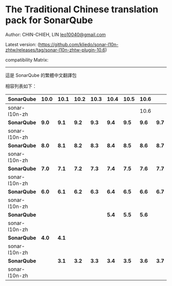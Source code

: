 The Traditional Chinese translation pack for SonarQube
=======

Author: CHIN-CHIEH, LIN <leo10040@gmail.com>

Latest version: (https://github.com/kliedo/sonar-l10n-zhtw/releases/tag/sonar-l10n-zhtw-plugin-10.6)

compatibility Matrix:

---

這是 SonarQube 的繁體中文翻譯包

相容列表如下：

| **SonarQube** | **10.0** | **10.1** | **10.2** | **10.3** | **10.4** | **10.5** | **10.6** |         |         |         |
|---------------|----------|----------|----------|----------|----------|----------|----------|---------|---------|---------|
| sonar-l10n-zh |          |          |          |          |          |          | 10.6     |         |         |         |
| **SonarQube** | **9.0**  | **9.1**  | **9.2**  | **9.3**  | **9.4**  | **9.5**  | **9.6**  | **9.7** | **9.8** | **9.9** |
| sonar-l10n-zh |          |          |          |          |          |          |          |         |         |         |
| **SonarQube** | **8.0**  | **8.1**  | **8.2**  | **8.3**  | **8.4**  | **8.5**  | **8.6**  | **8.7** | **8.8** | **8.9** |
| sonar-l10n-zh |          |          |          |          |          |          |          |         |         |         |
| **SonarQube** | **7.0**  | **7.1**  | **7.2**  | **7.3**  | **7.4**  | **7.5**  | **7.6**  | **7.7** | **7.8** | **7.9** |
| sonar-l10n-zh |          |          |          |          |          |          |          |         |         |         |
| **SonarQube** | **6.0**  | **6.1**  | **6.2**  | **6.3**  | **6.4**  | **6.5**  | **6.6**  | **6.7** |         |         |
| sonar-l10n-zh |          |          |          |          |          |          |          |         |         |         |
| **SonarQube** |          |          |          |          | **5.4**  | **5.5**  | **5.6**  |         |         |         |
| sonar-l10n-zh |          |          |          |          |          |          |          |         |         |         |
| **SonarQube** | **4.0**  | **4.1**  |          |          |          |          |          |         |         |         |
| sonar-l10n-zh |          |          |          |          |          |          |          |         |         |         |
| **SonarQube** |          | **3.1**  | **3.2**  | **3.3**  | **3.4**  | **3.5**  | **3.6**  | **3.7** |         |         |
| sonar-l10n-zh |          |          |          |          |          |          |          |         |         |         |

